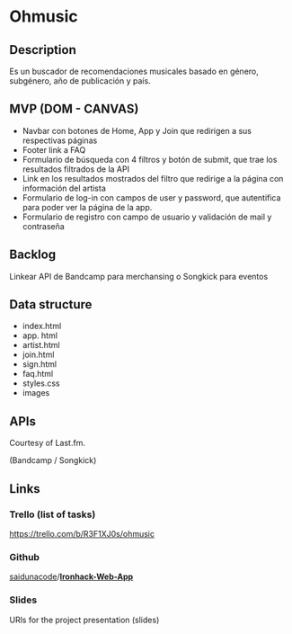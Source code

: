 # **Ohmusic**

## **Description**

Es un buscador de recomendaciones musicales basado en género, subgénero, año de publicación y país.

## **MVP (DOM - CANVAS)**

- Navbar con botones de Home, App y Join que redirigen a sus respectivas páginas
- Footer link a FAQ
- Formulario de búsqueda con 4 filtros y botón de submit, que trae los resultados filtrados de la API
- Link en los resultados mostrados del filtro que redirige a la página con información del artista
- Formulario de log-in con campos de user y password, que autentifica para poder ver la página de la app.
- Formulario de registro con campo de usuario y validación de mail y contraseña

## **Backlog**

Linkear API de Bandcamp para merchansing o Songkick para eventos


## **Data structure**

- index.html
- app. html
- artist.html
- join.html
- sign.html
- faq.html
- styles.css
- images


## **APIs**

Courtesy of Last.fm.

(Bandcamp / Songkick)

## **Links**

### **Trello (list of tasks)**

https://trello.com/b/R3F1XJ0s/ohmusic

### **Github**

[saidunacode](https://github.com/saidunacode)/**[Ironhack-Web-App](https://github.com/saidunacode/Ironhack-Web-App)**

### **Slides**

URls for the project presentation (slides) 
